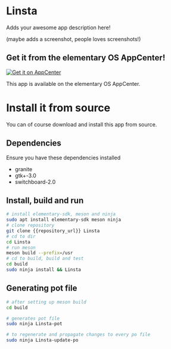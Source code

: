 # Linsta 

Adds your awesome app description here!

(maybe adds a screenshot, people loves screenshots!)

## Get it from the elementary OS AppCenter!

[![Get it on AppCenter](https://appcenter.elementary.io/badge.svg)](https://appcenter.elementary.io/Linsta)

This app is available on the elementary OS AppCenter.

# Install it from source

You can of course download and install this app from source.

## Dependencies

Ensure you have these dependencies installed

* granite
* gtk+-3.0
* switchboard-2.0

## Install, build and run

```bash
# install elementary-sdk, meson and ninja 
sudo apt install elementary-sdk meson ninja
# clone repository
git clone {{repository_url}} Linsta
# cd to dir
cd Linsta
# run meson
meson build --prefix=/usr
# cd to build, build and test
cd build
sudo ninja install && Linsta
```

## Generating pot file

```bash
# after setting up meson build
cd build

# generates pot file
sudo ninja Linsta-pot

# to regenerate and propagate changes to every po file
sudo ninja Linsta-update-po
```
